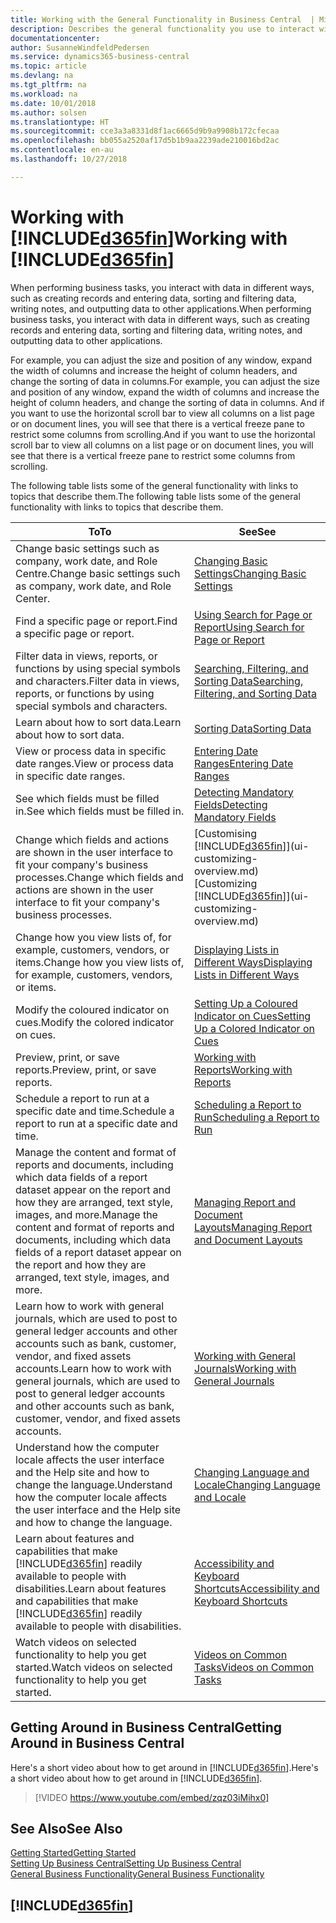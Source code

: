 ```yaml
---
title: Working with the General Functionality in Business Central  | Microsoft Docs
description: Describes the general functionality you use to interact with data in Business Central, such as entering values, sorting data, and changing views.
documentationcenter: 
author: SusanneWindfeldPedersen
ms.service: dynamics365-business-central
ms.topic: article
ms.devlang: na
ms.tgt_pltfrm: na
ms.workload: na
ms.date: 10/01/2018
ms.author: solsen
ms.translationtype: HT
ms.sourcegitcommit: cce3a3a8331d8f1ac6665d9b9a9908b172cfecaa
ms.openlocfilehash: bb055a2520af17d5b1b9aa2239ade210016bd2ac
ms.contentlocale: en-au
ms.lasthandoff: 10/27/2018

---
```

# <a name="working-with-included365finincludesd365finmdmd"></a><span data-ttu-id="2a9c2-103">Working with [!INCLUDE[d365fin](includes/d365fin_md.md)]</span><span class="sxs-lookup"><span data-stu-id="2a9c2-103">Working with [!INCLUDE[d365fin](includes/d365fin_md.md)]</span></span>
<span data-ttu-id="2a9c2-104">When performing business tasks, you interact with data in different ways, such as creating records and entering data, sorting and filtering data, writing notes, and outputting data to other applications.</span><span class="sxs-lookup"><span data-stu-id="2a9c2-104">When performing business tasks, you interact with data in different ways, such as creating records and entering data, sorting and filtering data, writing notes, and outputting data to other applications.</span></span>

<span data-ttu-id="2a9c2-105">For example, you can adjust the size and position of any window, expand the width of columns and increase the height of column headers, and change the sorting of data in columns.</span><span class="sxs-lookup"><span data-stu-id="2a9c2-105">For example, you can adjust the size and position of any window, expand the width of columns and increase the height of column headers, and change the sorting of data in columns.</span></span> <span data-ttu-id="2a9c2-106">And if you want to use the horizontal scroll bar to view all columns on a list page or on document lines, you will see that there is a vertical freeze pane to restrict some columns from scrolling.</span><span class="sxs-lookup"><span data-stu-id="2a9c2-106">And if you want to use the horizontal scroll bar to view all columns on a list page or on document lines, you will see that there is a vertical freeze pane to restrict some columns from scrolling.</span></span>

<span data-ttu-id="2a9c2-107">The following table lists some of the general functionality with links to topics that describe them.</span><span class="sxs-lookup"><span data-stu-id="2a9c2-107">The following table lists some of the general functionality with links to topics that describe them.</span></span>

| <span data-ttu-id="2a9c2-108">To</span><span class="sxs-lookup"><span data-stu-id="2a9c2-108">To</span></span> | <span data-ttu-id="2a9c2-109">See</span><span class="sxs-lookup"><span data-stu-id="2a9c2-109">See</span></span> |
| --- | --- |
| <span data-ttu-id="2a9c2-110">Change basic settings such as company, work date, and Role Centre.</span><span class="sxs-lookup"><span data-stu-id="2a9c2-110">Change basic settings such as company, work date, and Role Center.</span></span> |[<span data-ttu-id="2a9c2-111">Changing Basic Settings</span><span class="sxs-lookup"><span data-stu-id="2a9c2-111">Changing Basic Settings</span></span>](ui-change-basic-settings.md) |
| <span data-ttu-id="2a9c2-112">Find a specific page or report.</span><span class="sxs-lookup"><span data-stu-id="2a9c2-112">Find a specific page or report.</span></span> |[<span data-ttu-id="2a9c2-113">Using Search for Page or Report</span><span class="sxs-lookup"><span data-stu-id="2a9c2-113">Using Search for Page or Report</span></span>](ui-search.md) |
| <span data-ttu-id="2a9c2-114">Filter data in views, reports, or functions by using special symbols and characters.</span><span class="sxs-lookup"><span data-stu-id="2a9c2-114">Filter data in views, reports, or functions by using special symbols and characters.</span></span> |[<span data-ttu-id="2a9c2-115">Searching, Filtering, and Sorting Data</span><span class="sxs-lookup"><span data-stu-id="2a9c2-115">Searching, Filtering, and Sorting Data</span></span>](ui-enter-criteria-filters.md) |
| <span data-ttu-id="2a9c2-116">Learn about how to sort data.</span><span class="sxs-lookup"><span data-stu-id="2a9c2-116">Learn about how to sort data.</span></span> |[<span data-ttu-id="2a9c2-117">Sorting Data</span><span class="sxs-lookup"><span data-stu-id="2a9c2-117">Sorting Data</span></span>](ui-sorting.md) |
| <span data-ttu-id="2a9c2-118">View or process data in specific date ranges.</span><span class="sxs-lookup"><span data-stu-id="2a9c2-118">View or process data in specific date ranges.</span></span> |[<span data-ttu-id="2a9c2-119">Entering Date Ranges</span><span class="sxs-lookup"><span data-stu-id="2a9c2-119">Entering Date Ranges</span></span>](ui-enter-date-ranges.md) |
| <span data-ttu-id="2a9c2-120">See which fields must be filled in.</span><span class="sxs-lookup"><span data-stu-id="2a9c2-120">See which fields must be filled in.</span></span> |[<span data-ttu-id="2a9c2-121">Detecting Mandatory Fields</span><span class="sxs-lookup"><span data-stu-id="2a9c2-121">Detecting Mandatory Fields</span></span>](ui-mandatory-fields.md) |
| <span data-ttu-id="2a9c2-122">Change which fields and actions are shown in the user interface to fit your company's business processes.</span><span class="sxs-lookup"><span data-stu-id="2a9c2-122">Change which fields and actions are shown in the user interface to fit your company's business processes.</span></span> |<span data-ttu-id="2a9c2-123">[Customising [!INCLUDE[d365fin](includes/d365fin_md.md)]](ui-customizing-overview.md)</span><span class="sxs-lookup"><span data-stu-id="2a9c2-123">[Customizing [!INCLUDE[d365fin](includes/d365fin_md.md)]](ui-customizing-overview.md)</span></span> |
| <span data-ttu-id="2a9c2-124">Change how you view lists of, for example, customers, vendors, or items.</span><span class="sxs-lookup"><span data-stu-id="2a9c2-124">Change how you view lists of, for example, customers, vendors, or items.</span></span> |[<span data-ttu-id="2a9c2-125">Displaying Lists in Different Ways</span><span class="sxs-lookup"><span data-stu-id="2a9c2-125">Displaying Lists in Different Ways</span></span>](across-display-lists-different-views.md) |
| <span data-ttu-id="2a9c2-126">Modify the coloured indicator on cues.</span><span class="sxs-lookup"><span data-stu-id="2a9c2-126">Modify the colored indicator on cues.</span></span> |[<span data-ttu-id="2a9c2-127">Setting Up a Coloured Indicator on Cues</span><span class="sxs-lookup"><span data-stu-id="2a9c2-127">Setting Up a Colored Indicator on Cues</span></span>](ui-how-setup-colored-indicator-cues.md) |
|<span data-ttu-id="2a9c2-128">Preview, print, or save reports.</span><span class="sxs-lookup"><span data-stu-id="2a9c2-128">Preview, print, or save reports.</span></span>|[<span data-ttu-id="2a9c2-129">Working with Reports</span><span class="sxs-lookup"><span data-stu-id="2a9c2-129">Working with Reports</span></span>](ui-work-report.md)|
| <span data-ttu-id="2a9c2-130">Schedule a report to run at a specific date and time.</span><span class="sxs-lookup"><span data-stu-id="2a9c2-130">Schedule a report to run at a specific date and time.</span></span> |[<span data-ttu-id="2a9c2-131">Scheduling a Report to Run</span><span class="sxs-lookup"><span data-stu-id="2a9c2-131">Scheduling a Report to Run</span></span>](ui-work-report.md#ScheduleReport) |
| <span data-ttu-id="2a9c2-132">Manage the content and format of reports and documents, including which data fields of a report dataset appear on the report and how they are arranged, text style, images, and more.</span><span class="sxs-lookup"><span data-stu-id="2a9c2-132">Manage the content and format of reports and documents, including which data fields of a report dataset appear on the report and how they are arranged, text style, images, and more.</span></span>|[<span data-ttu-id="2a9c2-133">Managing Report and Document Layouts</span><span class="sxs-lookup"><span data-stu-id="2a9c2-133">Managing Report and Document Layouts</span></span>](ui-manage-report-layouts.md) |
| <span data-ttu-id="2a9c2-134">Learn how to work with general journals, which are used to post to general ledger accounts and other accounts such as bank, customer, vendor, and fixed assets accounts.</span><span class="sxs-lookup"><span data-stu-id="2a9c2-134">Learn how to work with general journals, which are used to post to general ledger accounts and other accounts such as bank, customer, vendor, and fixed assets accounts.</span></span> |[<span data-ttu-id="2a9c2-135">Working with General Journals</span><span class="sxs-lookup"><span data-stu-id="2a9c2-135">Working with General Journals</span></span>](ui-work-general-journals.md) |
|<span data-ttu-id="2a9c2-136">Understand how the computer locale affects the user interface and the Help site and how to change the language.</span><span class="sxs-lookup"><span data-stu-id="2a9c2-136">Understand how the computer locale affects the user interface and the Help site and how to change the language.</span></span>|[<span data-ttu-id="2a9c2-137">Changing Language and Locale</span><span class="sxs-lookup"><span data-stu-id="2a9c2-137">Changing Language and Locale</span></span>](about-locale-language.md)|
|<span data-ttu-id="2a9c2-138">Learn about features and capabilities that make [!INCLUDE[d365fin](includes/d365fin_md.md)] readily available to people with disabilities.</span><span class="sxs-lookup"><span data-stu-id="2a9c2-138">Learn about features and capabilities that make [!INCLUDE[d365fin](includes/d365fin_md.md)] readily available to people with disabilities.</span></span>|[<span data-ttu-id="2a9c2-139">Accessibility and Keyboard Shortcuts</span><span class="sxs-lookup"><span data-stu-id="2a9c2-139">Accessibility and Keyboard Shortcuts</span></span>](ui-accessibility.md)|
|<span data-ttu-id="2a9c2-140">Watch videos on selected functionality to help you get started.</span><span class="sxs-lookup"><span data-stu-id="2a9c2-140">Watch videos on selected functionality to help you get started.</span></span>|[<span data-ttu-id="2a9c2-141">Videos on Common Tasks</span><span class="sxs-lookup"><span data-stu-id="2a9c2-141">Videos on Common Tasks</span></span>](across-videos.md)|  

## <a name="getting-around-in-business-central"></a><span data-ttu-id="2a9c2-142">Getting Around in Business Central</span><span class="sxs-lookup"><span data-stu-id="2a9c2-142">Getting Around in Business Central</span></span>
<span data-ttu-id="2a9c2-143">Here's a short video about how to get around in [!INCLUDE[d365fin](includes/d365fin_md.md)].</span><span class="sxs-lookup"><span data-stu-id="2a9c2-143">Here's a short video about how to get around in [!INCLUDE[d365fin](includes/d365fin_md.md)].</span></span>

> [!VIDEO https://www.youtube.com/embed/zqz03iMihx0]

## <a name="see-also"></a><span data-ttu-id="2a9c2-144">See Also</span><span class="sxs-lookup"><span data-stu-id="2a9c2-144">See Also</span></span>
[<span data-ttu-id="2a9c2-145">Getting Started</span><span class="sxs-lookup"><span data-stu-id="2a9c2-145">Getting Started</span></span>](product-get-started.md)  
[<span data-ttu-id="2a9c2-146">Setting Up Business Central</span><span class="sxs-lookup"><span data-stu-id="2a9c2-146">Setting Up Business Central</span></span>](setup.md)  
[<span data-ttu-id="2a9c2-147">General Business Functionality</span><span class="sxs-lookup"><span data-stu-id="2a9c2-147">General Business Functionality</span></span>](ui-across-business-areas.md)  

## [!INCLUDE[d365fin](includes/free_trial_md.md)]  


